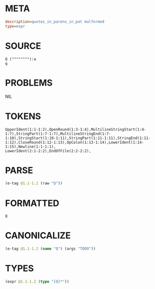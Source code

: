 # META
~~~ini
description=quotes_in_parens_in_pat malformed
type=expr
~~~
# SOURCE
~~~roc
Q (""""""""):a
q
~~~
# PROBLEMS
NIL
# TOKENS
~~~zig
UpperIdent(1:1-1:2),OpenRound(1:3-1:4),MultilineStringStart(1:4-1:7),StringPart(1:7-1:7),MultilineStringEnd(1:7-1:10),StringStart(1:10-1:11),StringPart(1:11-1:11),StringEnd(1:11-1:12),CloseRound(1:12-1:13),OpColon(1:13-1:14),LowerIdent(1:14-1:15),Newline(1:1-1:1),
LowerIdent(2:1-2:2),EndOfFile(2:2-2:2),
~~~
# PARSE
~~~clojure
(e-tag @1.1-1.2 (raw "Q"))
~~~
# FORMATTED
~~~roc
Q
~~~
# CANONICALIZE
~~~clojure
(e-tag @1.1-1.2 (name "Q") (args "TODO"))
~~~
# TYPES
~~~clojure
(expr @1.1-1.2 (type "[Q]*"))
~~~
